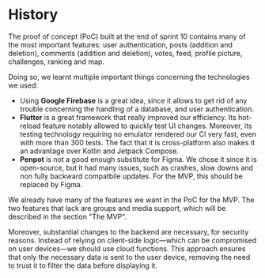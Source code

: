 # History

The proof of concept (PoC) built at the end of sprint 10 contains many of the most important features: user authentication, posts (addition and deletion), comments (addition and deletion), votes, feed, profile picture, challenges, ranking and map.

Doing so, we learnt multiple important things concerning the technologies we used:

- Using **Google Firebase** is a great idea, since it allows to get rid of any trouble concerning the handling of a database, and user authentication. 
- **Flutter** is a great framework that really improved our efficiency. Its hot-reload feature notably allowed to quickly test UI changes. Moreover, its testing technology requiring no emulator rendered our CI very fast, even with more than 300 tests. The fact that it is cross-platform also makes it an advantage over Kotlin and Jetpack Compose.
- **Penpot** is not a good enough substitute for Figma. We chose it since it is open-source, but it had many issues, such as crashes, slow downs and non fully backward compatbile updates. For the MVP, this should be replaced by Figma.

We already have many of the features we want in the PoC for the MVP. The two features that lack are groups and media support, which will be described in the section "The MVP".

Moreover, substantial changes to the backend are necessary, for security reasons. Instead of relying on client-side logic—which can be compromised on user devices—we should use cloud functions. This approach ensures that only the necessary data is sent to the user device, removing the need to trust it to filter the data before displaying it.
